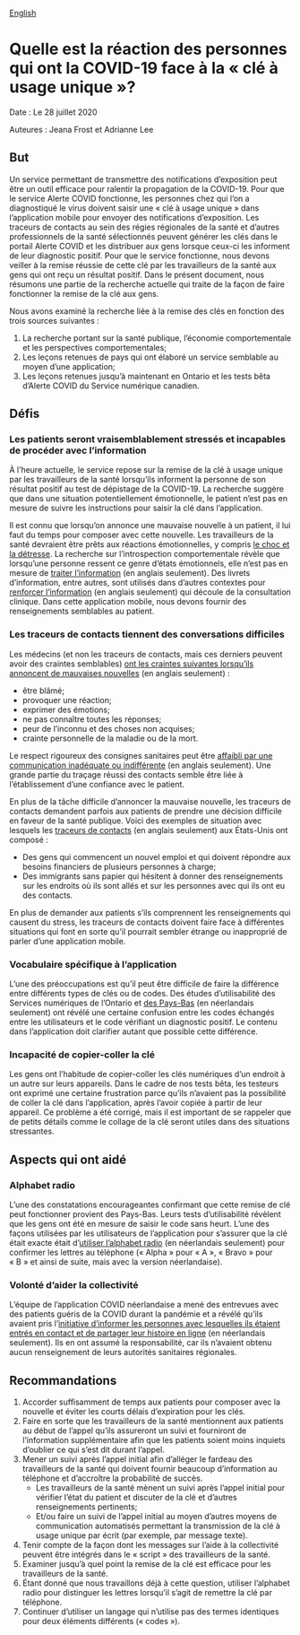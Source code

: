 [English](https://github.com/cds-snc/covid-alert-documentation/blob/main/research/LiteratureReview.md)

# Quelle est la réaction des personnes qui ont la COVID-19 face à la « clé à usage unique »?

Date : Le 28 juillet 2020

Auteures : Jeana Frost et Adrianne Lee


## But

Un service permettant de transmettre des notifications d’exposition peut être un outil efficace pour ralentir la propagation de la COVID-19. Pour que le service Alerte COVID fonctionne, les personnes chez qui l’on a diagnostiqué le virus doivent saisir une « clé à usage unique » dans l’application mobile pour envoyer des notifications d’exposition. Les traceurs de contacts au sein des régies régionales de la santé et d’autres professionnels de la santé sélectionnés peuvent générer les clés dans le portail Alerte COVID et les distribuer aux gens lorsque ceux-ci les informent de leur diagnostic positif. Pour que le service fonctionne, nous devons veiller à la remise réussie de cette clé par les travailleurs de la santé aux gens qui ont reçu un résultat positif. Dans le présent document, nous résumons une partie de la recherche actuelle qui traite de la façon de faire fonctionner la remise de la clé aux gens.

Nous avons examiné la recherche liée à la remise des clés en fonction des trois sources suivantes :



1. La recherche portant sur la santé publique, l’économie comportementale et les perspectives comportementales;
2. Les leçons retenues de pays qui ont élaboré un service semblable au moyen d’une application;
3. Les leçons retenues jusqu’à maintenant en Ontario et les tests bêta d’Alerte COVID du Service numérique canadien.


## Défis


### Les patients seront vraisemblablement stressés et incapables de procéder avec l’information

À l’heure actuelle, le service repose sur la remise de la clé à usage unique par les travailleurs de la santé lorsqu’ils informent la personne de son résultat positif au test de dépistage de la COVID-19. La recherche suggère que dans une situation potentiellement émotionnelle, le patient n’est pas en mesure de suivre les instructions pour saisir la clé dans l’application.

Il est connu que lorsqu’on annonce une mauvaise nouvelle à un patient, il lui faut du temps pour composer avec cette nouvelle. Les travailleurs de la santé devraient être prêts aux réactions émotionnelles, y compris [le choc et la détresse](https://www.cmpa-acpm.ca/fr/advice-publications/browse-articles/2015/after-the-diagnosis-how-to-communicate-with-terminally-ill-patients). La recherche sur l’introspection comportementale révèle que lorsqu’une personne ressent ce genre d’états émotionnels, elle n’est pas en mesure de [traiter l’i](https://www.frontiersin.org/articles/10.3389/fpsyg.2015.01727/full)<span style="text-decoration:underline;">nformation</span> (en anglais seulement). Des livrets d’information, entre autres, sont utilisés dans d’autres contextes pour [renforcer l’information](https://onlinelibrary.wiley.com/doi/full/10.1111/hex.12487) (en anglais seulement) qui découle de la consultation clinique. Dans cette application mobile, nous devons fournir des renseignements semblables au patient.


### Les traceurs de contacts tiennent des conversations difficiles

Les médecins (et non les traceurs de contacts, mais ces derniers peuvent avoir des craintes semblables) [ont les craintes suivantes lorsqu’ils annoncent de mauvaises nouvelles](https://www.ncbi.nlm.nih.gov/pmc/articles/PMC4677873/) (en anglais seulement) :



*   être blâmé;
*   provoquer une réaction;
*   exprimer des émotions;
*   ne pas connaître toutes les réponses;
*   peur de l’inconnu et des choses non acquises;
*   crainte personnelle de la maladie ou de la mort.

Le respect rigoureux des consignes sanitaires peut être [affaibli par une communication inadéquate ou indifférente](https://www.ncbi.nlm.nih.gov/pmc/articles/PMC4677873/) (en anglais seulement). Une grande partie du traçage réussi des contacts semble être liée à l’établissement d’une confiance avec le patient. 

En plus de la tâche difficile d’annoncer la mauvaise nouvelle, les traceurs de contacts demandent parfois aux patients de prendre une décision difficile en faveur de la santé publique. Voici des exemples de situation avec lesquels les [traceurs de contacts](https://www.thelily.com/a-day-in-the-life-of-a-contract-tracer/) (en anglais seulement) aux États-Unis ont composé : 



*   Des gens qui commencent un nouvel emploi et qui doivent répondre aux besoins financiers de plusieurs personnes à charge;
*   Des immigrants sans papier qui hésitent à donner des renseignements sur les endroits où ils sont allés et sur les personnes avec qui ils ont eu des contacts.

En plus de demander aux patients s’ils comprennent les renseignements qui causent du stress, les traceurs de contacts doivent faire face à différentes situations qui font en sorte qu’il pourrait sembler étrange ou inapproprié de parler d’une application mobile.


### Vocabulaire spécifique à l’application

L’une des préoccupations est qu’il peut être difficile de faire la différence entre différents types de clés ou de codes. Des études d’utilisabilité des Services numériques de l’Ontario et [des Pays-Bas](https://corona.sticktailapp.com/share/view/099d845b35b3b68/wJEdnvsNTHDA/ex-patienten-stuurden-zelf-hun-contacten-een-bericht/) (en néerlandais seulement) ont révélé une certaine confusion entre les codes échangés entre les utilisateurs et le code vérifiant un diagnostic positif. Le contenu dans l’application doit clarifier autant que possible cette différence.


### Incapacité de copier-coller la clé

Les gens ont l’habitude de copier-coller les clés numériques d’un endroit à un autre sur leurs appareils. Dans le cadre de nos tests bêta, les testeurs ont exprimé une certaine frustration parce qu’ils n’avaient pas la possibilité de coller la clé dans l’application, après l’avoir copiée à partir de leur appareil. Ce problème a été corrigé, mais il est important de se rappeler que de petits détails comme le collage de la clé seront utiles dans des situations stressantes. 


## Aspects qui ont aidé


### Alphabet radio

L’une des constatations encourageantes confirmant que cette remise de clé peut fonctionner provient des Pays-Bas. Leurs tests d’utilisabilité révèlent que les gens ont été en mesure de saisir le code sans heurt. L’une des façons utilisées par les utilisateurs de l’application pour s’assurer que la clé était exacte était d’[utiliser l’alphabet radio](https://corona.sticktailapp.com/share/view/e1733fb74d0b64c/VC0JRwP3PCAg/aangeven-dat-je-positief-getest-bent-gaat-relatief-soepel-maar-er-is-nog-wel-verwarring-over-controlecode-en-codes-uploaden/) (en néerlandais seulement) pour confirmer les lettres au téléphone (« Alpha » pour « A », « Bravo » pour « B » et ainsi de suite, mais avec la version néerlandaise). 


### Volonté d’aider la collectivité

L’équipe de l’application COVID néerlandaise a mené des entrevues avec des patients guéris de la COVID durant la pandémie et a révélé qu’ils avaient pris l’[initiative d’informer les personnes avec lesquelles ils étaient entrés en contact et de partager leur histoire en ligne](https://corona.sticktailapp.com/share/view/099d845b35b3b68/wJEdnvsNTHDA/ex-patienten-stuurden-zelf-hun-contacten-een-bericht/) (en néerlandais seulement). Ils en ont assumé la responsabilité, car ils n’avaient obtenu aucun renseignement de leurs autorités sanitaires régionales.


## Recommandations



1. Accorder suffisamment de temps aux patients pour composer avec la nouvelle et éviter les courts délais d’expiration pour les clés. 
2. Faire en sorte que les travailleurs de la santé mentionnent aux patients au début de l’appel qu’ils assureront un suivi et fourniront de l’information supplémentaire afin que les patients soient moins inquiets d’oublier ce qui s’est dit durant l’appel.
3. Mener un suivi après l’appel initial afin d’alléger le fardeau des travailleurs de la santé qui doivent fournir beaucoup d’information au téléphone et d’accroître la probabilité de succès.
    *   Les travailleurs de la santé mènent un suivi après l’appel initial pour vérifier l’état du patient et discuter de la clé et d’autres renseignements pertinents;
    *   Et/ou faire un suivi de l’appel initial au moyen d’autres moyens de communication automatisés permettant la transmission de la clé à usage unique par écrit (par exemple, par message texte). 
4. Tenir compte de la façon dont les messages sur l’aide à la collectivité peuvent être intégrés dans le « script » des travailleurs de la santé.
5. Examiner jusqu’à quel point la remise de la clé est efficace pour les travailleurs de la santé.
6. Étant donné que nous travaillons déjà à cette question, utiliser l’alphabet radio pour distinguer les lettres lorsqu’il s’agit de remettre la clé par téléphone.
7. Continuer d’utiliser un langage qui n’utilise pas des termes identiques pour deux éléments différents (« codes »).
